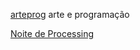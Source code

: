 [arteprog](http://arteprog.space/) arte e programação

[Noite de Processing](https://garoa.net.br/wiki/Noite_de_Processing) 

